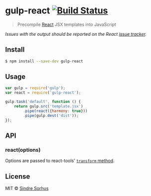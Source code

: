 # gulp-react [![Build Status](https://travis-ci.org/sindresorhus/gulp-react.svg?branch=master)](https://travis-ci.org/sindresorhus/gulp-react)

> Precompile [React](http://facebook.github.io/react/) JSX templates into JavaScript

*Issues with the output should be reported on the React [issue tracker](https://github.com/facebook/react/issues).*


## Install

```sh
$ npm install --save-dev gulp-react
```


## Usage

```js
var gulp = require('gulp');
var react = require('gulp-react');

gulp.task('default', function () {
	return gulp.src('template.jsx')
		.pipe(react({harmony: true}))
		.pipe(gulp.dest('dist'));
});
```


## API

### react(options)

Options are passed to react-tools' [`transform` method](https://github.com/facebook/react/tree/master/npm-react-tools#transforminputstring-options).


## License

MIT © [Sindre Sorhus](http://sindresorhus.com)
